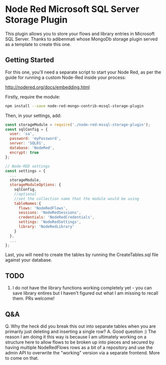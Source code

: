 Node Red Microsoft SQL Server Storage Plugin
============================================

This plugin allows you to store your flows and library entries in Microsoft SQL Server.  Thanks to adibenmati whose MongoDb storage plugin served as a template to create this one.

Getting Started
-----

For this one, you'll need a separate script to start your Node Red,
as per the guide for running a custom Node-Red inside your process:

http://nodered.org/docs/embedding.html

Firstly, require the module:

```bash
npm install --save node-red-mongo-contrib-mssql-storage-plugin
```

Then, in your settings, add:

```javascript
const storageModule = require('./node-red-mssql-storage-plugin');
const sqlConfig = {
  user: 'sa',
  password: 'myPassword',
  server: 'SQL01',
  database: 'NodeRed',
  encrypt: true
};

// Node-RED settings
const settings = {
  ...
  storageModule,
  storageModuleOptions: {
    sqlConfig,
    //optional
    //set the collection name that the module would be using
    tableNames:{
      flows: 'NodeRedFlows',
      sessions: 'NodeRedSessions',
      credentials: 'NodeRedCredentials',
      settings: 'NodeRedSettings',
      library: 'NodeRedLibrary'
    }
  },
  ...
};
```

Last, you will need to create the tables by running the CreateTables.sql file against your database.

TODO
-----
1. I do not have the library functions working completely yet - you can save library entires but I haven't figured out what I am missing to recall them.  PRs welcome!

Q&A
-----
Q. Why the heck did you break this out into separate tables when you are primarily just deleting and inserting a single row?
A. Good question :)  The reason I am doing it this way is because I am ultimately working on a structure here to allow flows to be broken up into pieces and secured by having multiple NodeRedFlows rows as a bit of a repository and use the admin API to overwrite the "working" version via a separate frontend.  More to come on that.
